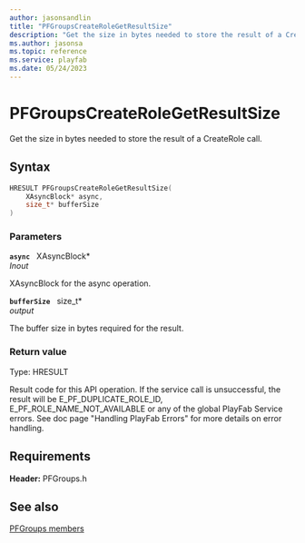 ```yaml
---
author: jasonsandlin
title: "PFGroupsCreateRoleGetResultSize"
description: "Get the size in bytes needed to store the result of a CreateRole call."
ms.author: jasonsa
ms.topic: reference
ms.service: playfab
ms.date: 05/24/2023
---
```


# PFGroupsCreateRoleGetResultSize  

Get the size in bytes needed to store the result of a CreateRole call.  

## Syntax  
  
```cpp
HRESULT PFGroupsCreateRoleGetResultSize(  
    XAsyncBlock* async,  
    size_t* bufferSize  
)  
```  
  
### Parameters  
  
**`async`** &nbsp; XAsyncBlock*  
*_Inout_*  
  
XAsyncBlock for the async operation.  
  
**`bufferSize`** &nbsp; size_t*  
*output*  
  
The buffer size in bytes required for the result.  
  
  
### Return value
Type: HRESULT
  
Result code for this API operation. If the service call is unsuccessful, the result will be E_PF_DUPLICATE_ROLE_ID, E_PF_ROLE_NAME_NOT_AVAILABLE or any of the global PlayFab Service errors. See doc page "Handling PlayFab Errors" for more details on error handling.
  
  
## Requirements  
  
**Header:** PFGroups.h
  
## See also  
[PFGroups members](../pfgroups_members.md)  

  
  
